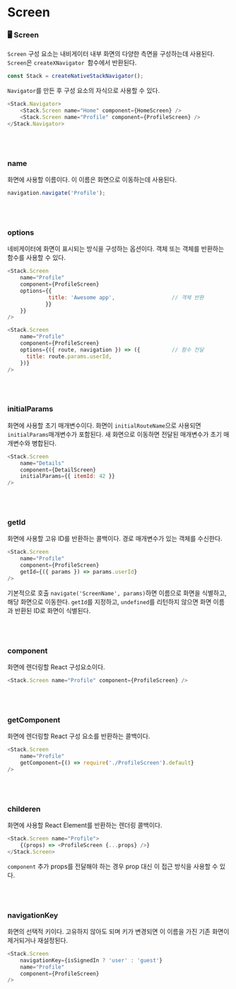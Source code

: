 # Screen

### 🖥 Screen

`Screen` 구성 요소는 내비게이터 내부 화면의 다양한 측면을 구성하는데 사용된다. `Screen`은 `createXNavigator `함수에서 반환된다.

```javascript
const Stack = createNativeStackNavigator();
```

`Navigator`를 만든 후 구성 요소의 자식으로 사용할 수 있다.

```javascript
<Stack.Navigator>
    <Stack.Screen name="Home" component={HomeScreen} />
    <Stack.Screen name="Profile" component={ProfileScreen} />
</Stack.Navigator>
```

</br>
</br>

### name

화면에 사용할 이름이다. 이 이름은 화면으로 이동하는데 사용된다.

```javascript
navigation.navigate('Profile');
```

</br>
</br>

### options

네비게이터에 화면이 표시되는 방식을 구성하는 옵션이다. 객체 또는 객체를 반환하는 함수를 사용할 수 있다.

```javascript
<Stack.Screen 
	name="Profile"
	component={ProfileScreen}
	options={{
             title: 'Awesome app',                  // 객체 반환
            }}
	}}
/>
```

```javascript
<Stack.Screen
    name="Profile"
    component={ProfileScreen}
    options={({ route, navigation }) => ({          // 함수 전달
      title: route.params.userId,
    })}
/>
```

</br>
</br>

### initialParams

화면에 사용할 초기 매개변수이다. 화면이 `initialRouteName`으로 사용되면 `initialParams`매개변수가 포함된다. 새 화면으로 이동하면 전달된 매개변수가 초기 매개변수와 병합된다.

```javascript
<Stack.Screen
	name="Details"
	component={DetailScreen}
	initialParams={{ itemId: 42 }}
/>
```

</br>
</br>

### getId

화면에 사용할 고유 ID를 반환하는 콜백이다. 경로 매개변수가 있는 객체를 수신한다.

```javascript
<Stack.Screen
	name="Profile"
	component={ProfileScreen}
	getId={({ params }) => params.userId}
/>
```

기본적으로 호출 `navigate('ScreenName', params)`하면 이름으로 화면을 식별하고, 해당 화면으로 이동한다. `getId`를 지정하고, `undefined`를 리턴하지 않으면 화면 이름과 반환된 ID로 화면이 식별된다. 

</br>
</br>

### component

화면에 렌더링할 React 구성요소이다.

```javascript
<Stack.Screen name="Profile" component={ProfileScreen} />
```

</br>
</br>

### getComponent

화면에 렌더링할 React 구성 요소를 반환하는 콜백이다.

```javascript
<Stack.Screen
	name="Profile"
	getComponent={() => require('./ProfileScreen').default}
/>
```

</br>
</br>

### childeren

화면에 사용할 React Element를 반환하는 렌더링 콜백이다.

```javascript
<Stack.Screen name="Profile">
    {(props) => <ProfileScreen {...props} />}
</Stack.Screen>
```

`component` 추가 props를 전달해야 하는 경우 prop 대신 이 접근 방식을 사용할 수 있다.

</br>
</br>

### navigationKey

화면의 선택적 키이다. 고유하지 않아도 되며 키가 변경되면 이 이름을 가진 기존 화면이 제거되거나 재설정된다.

```javascript
<Stack.Screen
	navigationKey={isSignedIn ? 'user' : 'guest'}
	name="Profile"
	component={ProfileScreen}
/>
```

